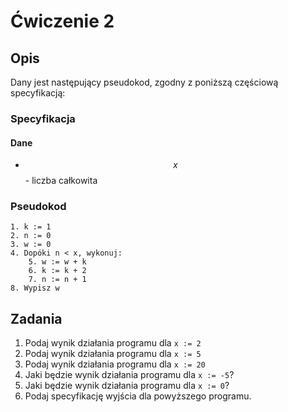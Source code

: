 # Ćwiczenie 2

## Opis

Dany jest następujący pseudokod, zgodny z poniższą częściową specyfikacją:

### Specyfikacja

#### Dane

* $$x$$ - liczba całkowita

### Pseudokod

```
1. k := 1
2. n := 0
3. w := 0
4. Dopóki n < x, wykonuj:
    5. w := w + k
    6. k := k + 2
    7. n := n + 1
8. Wypisz w
```

## Zadania

1. Podaj wynik działania programu dla `x := 2`
2. Podaj wynik działania programu dla `x := 5`
3. Podaj wynik działania programu dla `x := 20`
4. Jaki będzie wynik działania programu dla `x := -5`?
5. Jaki będzie wynik działania programu dla `x := 0`?
6. Podaj specyfikację wyjścia dla powyższego programu.

